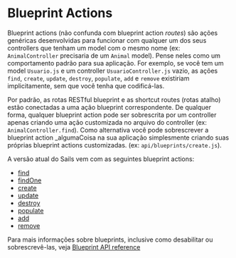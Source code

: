 # Blueprint Actions

Blueprint actions (não confunda com blueprint action *routes*) são ações genéricas desenvolvidas para funcionar com qualquer um dos seus controllers que tenham um model com o mesmo nome (ex: `AnimalController` precisaria de um `Animal` model). Pense neles como um comportamento padrão para sua aplicação. For exemplo, se você tem um model `Usuario.js` e um controller `UsuarioController.js` vazio, as ações `find`, `create`, `update`, `destroy`, `populate`, `add` e `remove` existiriam implicitamente, sem que você tenha que codificá-las.

Por padrão, as rotas RESTful blueprint e as shortcut routes (rotas atalho) estão conectadas a uma ação blueprint correspondente. De qualquer forma, qualquer blueprint action pode ser sobrescrita por um controller apenas criando uma ação customizada no arquivo do controller (ex: `AnimalController.find`). Como alternativa você pode sobrescrever a blueprint action _algumaCoisa na sua aplicação simplesmente criando suas próprias blueprint actions customizadas. (ex: `api/blueprints/create.js`).

A versão atual do Sails vem com as seguintes blueprint actions:

+ [find](http://sailsjs.org/documentation/reference/blueprint-api/Find)
+ [findOne](http://sailsjs.org/documentation/reference/blueprint-api/FindOne)
+ [create](http://sailsjs.org/documentation/reference/blueprint-api/create)
+ [update](http://sailsjs.org/documentation/reference/blueprint-api/Update)
+ [destroy](http://sailsjs.org/documentation/reference/blueprint-api/Destroy)
+ [populate](http://sailsjs.org/documentation/reference/blueprint-api/Populate)
+ [add](http://sailsjs.org/documentation/reference/blueprint-api/Add)
+ [remove](http://sailsjs.org/documentation/reference/blueprint-api/Remove)

Para mais informações sobre blueprints, inclusive como desabilitar ou sobrescrevê-las, veja [Blueprint API reference](http://sailsjs.org/documentation/reference/blueprint-api)

<docmeta name="displayName" value="Blueprint Actions">
